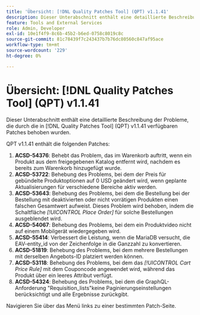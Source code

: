```yaml
---
title: 'Übersicht: [!DNL Quality Patches Tool] (QPT) v1.1.41'
description: Dieser Unterabschnitt enthält eine detaillierte Beschreibung der Probleme, die durch die in [!DNL Quality Patches Tool]  (QPT) v1.1.41 verfügbaren Patches behoben wurden.
feature: Tools and External Services
role: Admin, Developer
exl-id: 10e1f4f9-8c6b-45b2-b6ed-0758c8019c8c
source-git-commit: 81c78439f7c243437b7b76dc80560c847af95ace
workflow-type: tm+mt
source-wordcount: '229'
ht-degree: 0%

---
```


# Übersicht: [!DNL Quality Patches Tool] (QPT) v1.1.41

Dieser Unterabschnitt enthält eine detaillierte Beschreibung der Probleme, die durch die in [!DNL Quality Patches Tool] (QPT) v1.1.41 verfügbaren Patches behoben wurden.

QPT v1.1.41 enthält die folgenden Patches:

1. **ACSD-54376**: Behebt das Problem, das im Warenkorb auftritt, wenn ein Produkt aus dem freigegebenen Katalog entfernt wird, nachdem es bereits zum Warenkorb hinzugefügt wurde.
1. **ACSD-53722**: Behebung des Problems, bei dem der Preis für gebündelte Produktoptionen auf 0 USD geändert wird, wenn geplante Aktualisierungen für verschiedene Bereiche aktiv werden.
1. **ACSD-53643**: Behebung des Problems, bei dem die Bestellung bei der Bestellung mit deaktivierten oder nicht vorrätigen Produkten einen falschen Gesamtwert aufweist. Dieses Problem wird behoben, indem die Schaltfläche *[!UICONTROL Place Order]* für solche Bestellungen ausgeblendet wird.
1. **ACSD-54067**: Behebung des Problems, bei dem ein Produktvideo nicht auf einem Mobilgerät wiedergegeben wird.
1. **ACSD-55414**: Verbessert die Leistung, wenn die MariaDB versucht, die EAV-entity_id von der Zeichenfolge in die Ganzzahl zu konvertieren.
1. **ACSD-51819**: Behebung des Problems, bei dem mehrere Bestellungen mit derselben Angebots-ID platziert werden können.
1. **ACSD-53118**: Behebung des Problems, bei dem das *[!UICONTROL Cart Price Rule]* mit dem Couponcode angewendet wird, während das Produkt über ein leeres Attribut verfügt.
1. **ACSD-54324**: Behebung des Problems, bei dem die GraphQL-Anforderung &quot;Requisition_lists&quot;keine Paginierungseinstellungen berücksichtigt und alle Ergebnisse zurückgibt.

Navigieren Sie über das Menü links zu einer bestimmten Patch-Seite.
